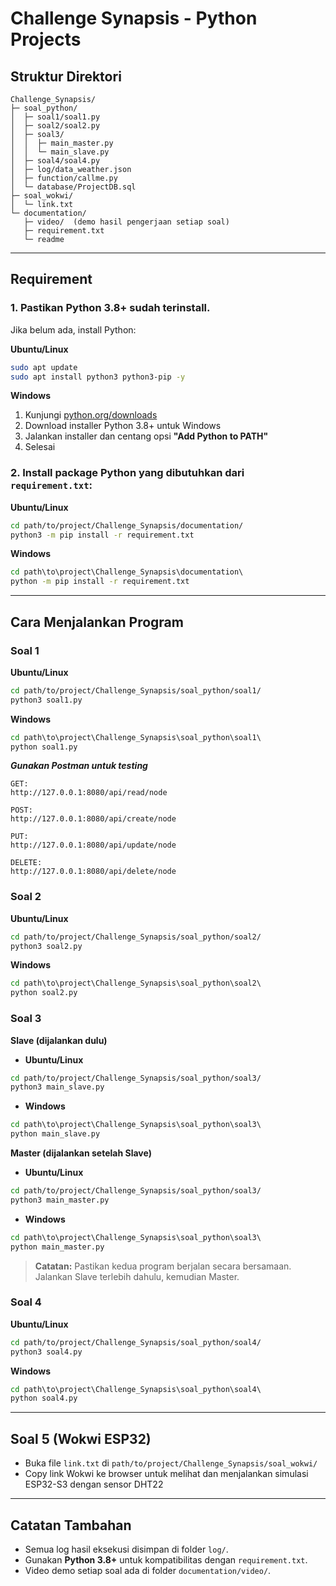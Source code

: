 # Challenge Synapsis - Python Projects

## Struktur Direktori

```
Challenge_Synapsis/
├─ soal_python/
│  ├─ soal1/soal1.py
│  ├─ soal2/soal2.py
│  ├─ soal3/
│  │  ├─ main_master.py
│  │  └─ main_slave.py
│  ├─ soal4/soal4.py
│  ├─ log/data_weather.json
│  ├─ function/callme.py
│  └─ database/ProjectDB.sql
├─ soal_wokwi/
│  └─ link.txt
└─ documentation/
   ├─ video/  (demo hasil pengerjaan setiap soal)
   ├─ requirement.txt
   └─ readme
```

---

## Requirement

### 1. Pastikan **Python 3.8+** sudah terinstall.

Jika belum ada, install Python:

**Ubuntu/Linux**
```bash
sudo apt update
sudo apt install python3 python3-pip -y
```

**Windows**
1. Kunjungi [python.org/downloads](https://www.python.org/downloads/)
2. Download installer Python 3.8+ untuk Windows
3. Jalankan installer dan centang opsi **"Add Python to PATH"**
4. Selesai

### 2. Install package Python yang dibutuhkan dari `requirement.txt`:

**Ubuntu/Linux**
```bash
cd path/to/project/Challenge_Synapsis/documentation/
python3 -m pip install -r requirement.txt
```

**Windows**
```cmd
cd path\to\project\Challenge_Synapsis\documentation\
python -m pip install -r requirement.txt
```

---

## Cara Menjalankan Program

### Soal 1
**Ubuntu/Linux**
```bash
cd path/to/project/Challenge_Synapsis/soal_python/soal1/
python3 soal1.py
```

**Windows**
```cmd
cd path\to\project\Challenge_Synapsis\soal_python\soal1\
python soal1.py
```

***Gunakan Postman untuk testing***
```
GET:
http://127.0.0.1:8080/api/read/node

POST:
http://127.0.0.1:8080/api/create/node

PUT:
http://127.0.0.1:8080/api/update/node

DELETE:
http://127.0.0.1:8080/api/delete/node
```

### Soal 2
**Ubuntu/Linux**
```bash
cd path/to/project/Challenge_Synapsis/soal_python/soal2/
python3 soal2.py
```

**Windows**
```cmd
cd path\to\project\Challenge_Synapsis\soal_python\soal2\
python soal2.py
```

### Soal 3

**Slave (dijalankan dulu)**
- **Ubuntu/Linux**
```bash
cd path/to/project/Challenge_Synapsis/soal_python/soal3/
python3 main_slave.py
```

- **Windows**
```cmd
cd path\to\project\Challenge_Synapsis\soal_python\soal3\
python main_slave.py
```

**Master (dijalankan setelah Slave)**
- **Ubuntu/Linux**
```bash
cd path/to/project/Challenge_Synapsis/soal_python/soal3/
python3 main_master.py
```

- **Windows**
```cmd
cd path\to\project\Challenge_Synapsis\soal_python\soal3\
python main_master.py
```

> **Catatan:** Pastikan kedua program berjalan secara bersamaan. Jalankan Slave terlebih dahulu, kemudian Master.

### Soal 4
**Ubuntu/Linux**
```bash
cd path/to/project/Challenge_Synapsis/soal_python/soal4/
python3 soal4.py
```

**Windows**
```cmd
cd path\to\project\Challenge_Synapsis\soal_python\soal4\
python soal4.py
```

---

## Soal 5 (Wokwi ESP32)

- Buka file `link.txt` di `path/to/project/Challenge_Synapsis/soal_wokwi/`
- Copy link Wokwi ke browser untuk melihat dan menjalankan simulasi ESP32-S3 dengan sensor DHT22

---

## Catatan Tambahan

- Semua log hasil eksekusi disimpan di folder `log/`.
- Gunakan **Python 3.8+** untuk kompatibilitas dengan `requirement.txt`.
- Video demo setiap soal ada di folder `documentation/video/`.
